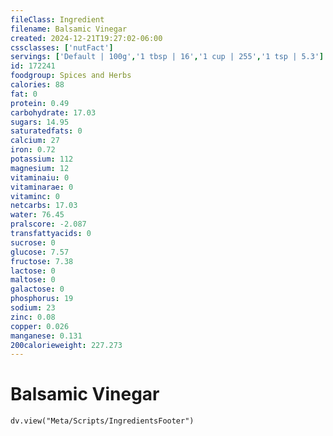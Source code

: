 ```yaml
---
fileClass: Ingredient
filename: Balsamic Vinegar
created: 2024-12-21T19:27:02-06:00
cssclasses: ['nutFact']
servings: ['Default | 100g','1 tbsp | 16','1 cup | 255','1 tsp | 5.3']
id: 172241
foodgroup: Spices and Herbs
calories: 88
fat: 0
protein: 0.49
carbohydrate: 17.03
sugars: 14.95
saturatedfats: 0
calcium: 27
iron: 0.72
potassium: 112
magnesium: 12
vitaminaiu: 0
vitaminarae: 0
vitaminc: 0
netcarbs: 17.03
water: 76.45
pralscore: -2.087
transfattyacids: 0
sucrose: 0
glucose: 7.57
fructose: 7.38
lactose: 0
maltose: 0
galactose: 0
phosphorus: 19
sodium: 23
zinc: 0.08
copper: 0.026
manganese: 0.131
200calorieweight: 227.273
---
```


# Balsamic Vinegar

```dataviewjs
dv.view("Meta/Scripts/IngredientsFooter")
```